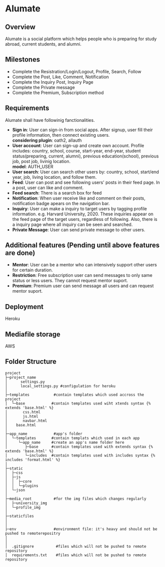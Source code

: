 Alumate
===
Overview
---
Alumate is a social platform which helps people who is preparing for study abroad, current students, and alumni.

Milestones
---
- Complete the Resistration/Login/Logout, Profile, Search, Follow
- Complete the Post, Like, Comment, Notification 
- Complete the Inquiry Post, Inquiry Page
- Complete the Private message
- Complete the Premium, Subscription method

Requirements
---

Alumate shall have followinig fanctionalities.
- **Sign in**: User can sign-in from social apps. After signup, user fill their profile information, then connect existing users.  
**considering plugin**: oath2, allauth
- **User account**: User can sign-up and create own account. Profile includes: country, school, course, start-year, end-year, student status(preparing, current, alumni), previous education(school), previous job, post job, livinig location.  
**model**: AUTH_USER
- **User search**: User can search other users by: country, school, start/end year, job, living location, and follow them.
- **Feed**: User can post and see following users' posts in their feed page. In a post, user can like and comment.
- **Feed search**: There is a search box for feed
- **Notification**: When user receive like and comment on their posts, notification badge apears on the navigation bar.
- **Inquiry**: User can make a inquiry to target  users by tagging profile information. e.g. Harvard University, 2020. These inquiries appear on the feed page of the target users, regardless of following. Also, there is a inquiry page where all inquiry can be seen and searched.
- **Private Message**: User can send private message to other users.

Additional features (Pending until above features are done)
---
- **Mentor**: User can be a mentor who can intensively support other users for certain duration.
- **Restriction**: Free subscription user can send messages to only same status or less users. They cannot request mentor suport.
- **Premium**: Premium user can send message all users and can request mentor suport.

Deployment
---
Heroku

Mediafile storage
---
AWS

Folder Structure
---

```
project
├─project_name
│      settings.py
│      local_settings.py #configulation for heroku
│
├─templates           #contain templates which used accross the project
│  └─base            #contain templates used wiht xtends syntax {% extends 'base.html' %}
│       css.html
│       js.html
│       navbar.html
│    base.html
│
├─app_name            #app's folder
│  └─templates       #contain templats which used in each app
│     └─app_name     #create an app's name folder here
│        ├─base      #contain templates used with extends syntax {% extends 'base.html' %}
│        └─includes  #contain templates used with includes syntax {% includes 'format.html' %}
│
├─static
│  ├─css
│  ├─js
│  │  ├─core
│  │  └─plugins
│  └─json
│
├─media_root          #for the img files which changes regularly
│  ├─university_img
│  └─profile_img
│
├─staticfiles
│
│
├─env                 #environment file: it's heavy and should not be pushed to remoterepositry
│
│
│  .gitignore          #files which will not be pushed to remote repository
│  requirements.txt    #files which will not be pushed to remote repository
```